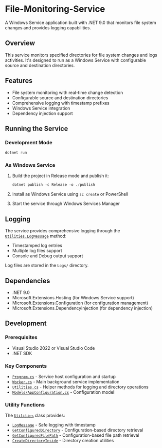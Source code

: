 # File-Monitoring-Service

A Windows Service application built with .NET 9.0 that monitors file system changes and provides logging capabilities.

## Overview

This service monitors specified directories for file system changes and logs activities. It's designed to run as a Windows Service with configurable source and destination directories.

## Features

- File system monitoring with real-time change detection
- Configurable source and destination directories
- Comprehensive logging with timestamp prefixes
- Windows Service integration
- Dependency injection support

## Running the Service

### Development Mode

```bash
dotnet run
```

### As Windows Service

1. Build the project in Release mode and publish it:

   ```powershell
   dotnet publish -c Release -o ./publish
   ```

2. Install as Windows Service using `sc create` or PowerShell
3. Start the service through Windows Services Manager

## Logging

The service provides comprehensive logging through the [`Utilities.LogMessage`](Utilities.cs) method:

- Timestamped log entries
- Multiple log files support
- Console and Debug output support

Log files are stored in the `Logs/` directory.

## Dependencies

- .NET 9.0
- Microsoft.Extensions.Hosting (for Windows Service support)
- Microsoft.Extensions.Configuration (for configuration management)
- Microsoft.Extensions.DependencyInjection (for dependency injection)

## Development

### Prerequisites

- Visual Studio 2022 or Visual Studio Code
- .NET SDK

### Key Components

- [`Program.cs`](Program.cs) - Service host configuration and startup
- [`Worker.cs`](Worker.cs) - Main background service implementation
- [`Utilities.cs`](Utilities.cs) - Helper methods for logging and directory operations
- [`Models/AppConfiguration.cs`](Models/AppConfiguration.cs) - Configuration model

### Utility Functions

The [`Utilities`](Utilities.cs) class provides:

- [`LogMessage`](Utilities.cs) - Safe logging with timestamp
- [`GetConfiguredDirectory`](Utilities.cs) - Configuration-based directory retrieval
- [`GetConfiguredFilePath`](Utilities.cs) - Configuration-based file path retrieval
- [`CreateDirectoryInside`](Utilities.cs) - Directory creation utilities
